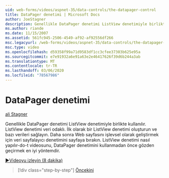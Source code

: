 ```yaml
---
uid: web-forms/videos/aspnet-35/data-controls/the-datapager-control
title: DataPager denetimi | Microsoft Docs
author: JoeStagner
description: Genellikle DataPager denetimi ListView denetimiyle birlikte kullanılır. ListView denetimi veri odaklı. İlk olarak bir ListView denetimi oluşturun ve bunu belirtin d...
ms.author: riande
ms.date: 11/15/2007
ms.assetid: 561fc945-2506-4549-af92-af92556df266
msc.legacyurl: /web-forms/videos/aspnet-35/data-controls/the-datapager-control
msc.type: video
ms.openlocfilehash: d59358f99a71d9583df1cc3cfee37303b625e95a
ms.sourcegitcommit: e7e91932a6e91a63e2e46417626f39d6b244a3ab
ms.translationtype: MT
ms.contentlocale: tr-TR
ms.lasthandoff: 03/06/2020
ms.locfileid: "78567986"
---
```

# <a name="the-datapager-control"></a>DataPager denetimi

[ali Stagner](https://github.com/JoeStagner)

Genellikle DataPager denetimi ListView denetimiyle birlikte kullanılır. ListView denetimi veri odaklı. İlk olarak bir ListView denetimi oluşturun ve bazı verileri sağlayın. Daha sonra Web sayfasını işlevsel olarak geliştirmek için veri sayfalayıcı denetimini sayfaya bırakın. ListView denetimi nasıl yapılır-do-t videosunu, DataPager denetimini kullanmadan önce gözden geçirmek en iyi yöntemdir.

[&#9654;Videoyu izleyin (8 dakika)](https://channel9.msdn.com/Blogs/ASP-NET-Site-Videos/the-datapager-control)

> [!div class="step-by-step"]
> [Öncekini](the-listview-control.md)
